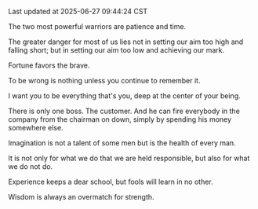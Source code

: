 Last updated at 2025-06-27 09:44:24 CST

The two most powerful warriors are patience and time.

The greater danger for most of us lies not in setting our aim too high and falling short; but in setting our aim too low and achieving our mark.

Fortune favors the brave.

To be wrong is nothing unless you continue to remember it.

I want you to be everything that's you, deep at the center of your being.

There is only one boss. The customer. And he can fire everybody in the company from the chairman on down, simply by spending his money somewhere else.

Imagination is not a talent of some men but is the health of every man.

It is not only for what we do that we are held responsible, but also for what we do not do.

Experience keeps a dear school, but fools will learn in no other.

Wisdom is always an overmatch for strength.

